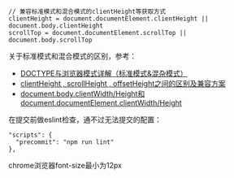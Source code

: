```
// 兼容标准模式和混合模式的clientHeight等获取方式
clientHeight = document.documentElement.clientHeight || document.body.clientHeight
scrollTop = document.documentElement.scrollTop || document.body.scrollTop
```

关于标准模式和混合模式的区别，参考：

* [DOCTYPE与浏览器模式详解（标准模式&混杂模式）](https://www.cnblogs.com/imxiu/p/3541932.html)
* [clientHeight , scrollHeight , offsetHeight之间的区别及兼容方案](https://www.cnblogs.com/nanshanlaoyao/p/5964730.html)
* [document.body.clientWidth/Height和document.documentElement.clientWidth/Height](https://www.douban.com/note/252530973/)

在提交前做eslint检查，通不过无法提交的配置：

```
"scripts": {
  "precommit": "npm run lint"
},
```

 chrome浏览器font-size最小为12px



